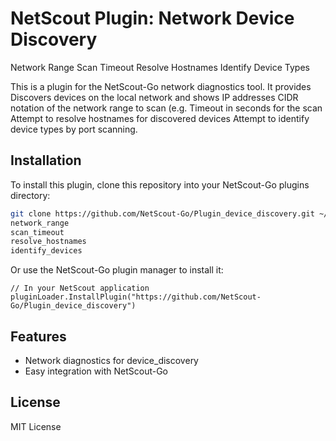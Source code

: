 # NetScout Plugin: Network Device Discovery
Network Range
Scan Timeout
Resolve Hostnames
Identify Device Types

This is a plugin for the NetScout-Go network diagnostics tool. It provides Discovers devices on the local network and shows IP addresses
CIDR notation of the network range to scan (e.g.
Timeout in seconds for the scan
Attempt to resolve hostnames for discovered devices
Attempt to identify device types by port scanning.

## Installation

To install this plugin, clone this repository into your NetScout-Go plugins directory:

```bash
git clone https://github.com/NetScout-Go/Plugin_device_discovery.git ~/.netscout/plugins/device_discovery
network_range
scan_timeout
resolve_hostnames
identify_devices
```

Or use the NetScout-Go plugin manager to install it:

```
// In your NetScout application
pluginLoader.InstallPlugin("https://github.com/NetScout-Go/Plugin_device_discovery")
```

## Features

- Network diagnostics for device_discovery
- Easy integration with NetScout-Go

## License

MIT License
